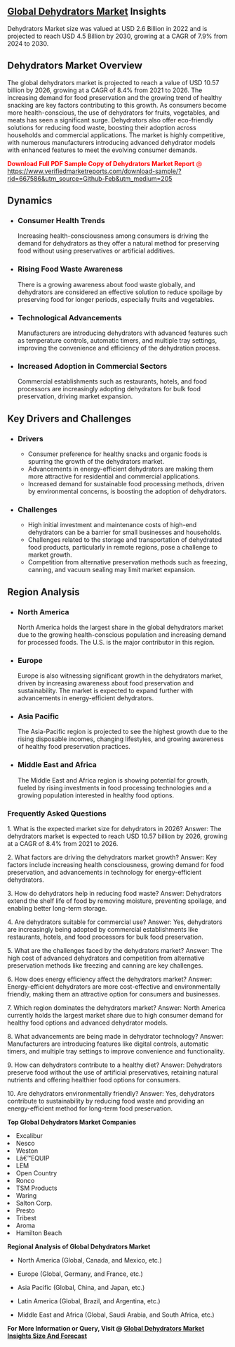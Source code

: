 <h2><a href="https://www.verifiedmarketreports.com/download-sample/?rid=667586&amp;utm_source=Github&amp;utm_medium=205" target="_blank">Global Dehydrators Market</a> Insights</h2><p>Dehydrators Market size was valued at USD 2.6 Billion in 2022 and is projected to reach USD 4.5 Billion by 2030, growing at a CAGR of 7.9% from 2024 to 2030.</p><p> <h2>Dehydrators Market Overview</h2> <p>The global dehydrators market is projected to reach a value of USD 10.57 billion by 2026, growing at a CAGR of 8.4% from 2021 to 2026. The increasing demand for food preservation and the growing trend of healthy snacking are key factors contributing to this growth. As consumers become more health-conscious, the use of dehydrators for fruits, vegetables, and meats has seen a significant surge. Dehydrators also offer eco-friendly solutions for reducing food waste, boosting their adoption across households and commercial applications. The market is highly competitive, with numerous manufacturers introducing advanced dehydrator models with enhanced features to meet the evolving consumer demands. <p><p><span class=""><span style="color: #ff0000;"><strong>Download Full PDF Sample Copy of Dehydrators Market Report</strong> @ </span><a href="https://www.verifiedmarketreports.com/download-sample/?rid=667586&amp;utm_source=Github-Feb&amp;utm_medium=205" target="_blank">https://www.verifiedmarketreports.com/download-sample/?rid=667586&amp;utm_source=Github-Feb&amp;utm_medium=205</a></span></p></p> <h2>Dynamics</h2> <ul> <li><h3>Consumer Health Trends</h3> Increasing health-consciousness among consumers is driving the demand for dehydrators as they offer a natural method for preserving food without using preservatives or artificial additives.</li> <li><h3>Rising Food Waste Awareness</h3> There is a growing awareness about food waste globally, and dehydrators are considered an effective solution to reduce spoilage by preserving food for longer periods, especially fruits and vegetables.</li> <li><h3>Technological Advancements</h3> Manufacturers are introducing dehydrators with advanced features such as temperature controls, automatic timers, and multiple tray settings, improving the convenience and efficiency of the dehydration process.</li> <li><h3>Increased Adoption in Commercial Sectors</h3> Commercial establishments such as restaurants, hotels, and food processors are increasingly adopting dehydrators for bulk food preservation, driving market expansion.</li> </ul> <h2>Key Drivers and Challenges</h2> <ul> <li><h3>Drivers</h3> <ul> <li>Consumer preference for healthy snacks and organic foods is spurring the growth of the dehydrators market.</li> <li>Advancements in energy-efficient dehydrators are making them more attractive for residential and commercial applications.</li> <li>Increased demand for sustainable food processing methods, driven by environmental concerns, is boosting the adoption of dehydrators.</li> </ul> </li> <li><h3>Challenges</h3> <ul> <li>High initial investment and maintenance costs of high-end dehydrators can be a barrier for small businesses and households.</li> <li>Challenges related to the storage and transportation of dehydrated food products, particularly in remote regions, pose a challenge to market growth.</li> <li>Competition from alternative preservation methods such as freezing, canning, and vacuum sealing may limit market expansion.</li> </ul> </li> </ul> <h2>Region Analysis</h2> <ul> <li><h3>North America</h3> North America holds the largest share in the global dehydrators market due to the growing health-conscious population and increasing demand for processed foods. The U.S. is the major contributor in this region.</li> <li><h3>Europe</h3> Europe is also witnessing significant growth in the dehydrators market, driven by increasing awareness about food preservation and sustainability. The market is expected to expand further with advancements in energy-efficient dehydrators.</li> <li><h3>Asia Pacific</h3> The Asia-Pacific region is projected to see the highest growth due to the rising disposable incomes, changing lifestyles, and growing awareness of healthy food preservation practices.</li> <li><h3>Middle East and Africa</h3> The Middle East and Africa region is showing potential for growth, fueled by rising investments in food processing technologies and a growing population interested in healthy food options.</li> </ul> <h3>Frequently Asked Questions</h3> <p>1. What is the expected market size for dehydrators in 2026? Answer: The dehydrators market is expected to reach USD 10.57 billion by 2026, growing at a CAGR of 8.4% from 2021 to 2026.</p> <p>2. What factors are driving the dehydrators market growth? Answer: Key factors include increasing health consciousness, growing demand for food preservation, and advancements in technology for energy-efficient dehydrators.</p> <p>3. How do dehydrators help in reducing food waste? Answer: Dehydrators extend the shelf life of food by removing moisture, preventing spoilage, and enabling better long-term storage.</p> <p>4. Are dehydrators suitable for commercial use? Answer: Yes, dehydrators are increasingly being adopted by commercial establishments like restaurants, hotels, and food processors for bulk food preservation.</p> <p>5. What are the challenges faced by the dehydrators market? Answer: The high cost of advanced dehydrators and competition from alternative preservation methods like freezing and canning are key challenges.</p> <p>6. How does energy efficiency affect the dehydrators market? Answer: Energy-efficient dehydrators are more cost-effective and environmentally friendly, making them an attractive option for consumers and businesses.</p> <p>7. Which region dominates the dehydrators market? Answer: North America currently holds the largest market share due to high consumer demand for healthy food options and advanced dehydrator models.</p> <p>8. What advancements are being made in dehydrator technology? Answer: Manufacturers are introducing features like digital controls, automatic timers, and multiple tray settings to improve convenience and functionality.</p> <p>9. How can dehydrators contribute to a healthy diet? Answer: Dehydrators preserve food without the use of artificial preservatives, retaining natural nutrients and offering healthier food options for consumers.</p> <p>10. Are dehydrators environmentally friendly? Answer: Yes, dehydrators contribute to sustainability by reducing food waste and providing an energy-efficient method for long-term food preservation.</p> </p><p><strong>Top Global Dehydrators Market Companies</strong></p><div data-test-id=""><p><li>Excalibur</li><li> Nesco</li><li> Weston</li><li> Lâ€™EQUIP</li><li> LEM</li><li> Open Country</li><li> Ronco</li><li> TSM Products</li><li> Waring</li><li> Salton Corp.</li><li> Presto</li><li> Tribest</li><li> Aroma</li><li> Hamilton Beach</li></p><div><strong>Regional Analysis of&nbsp;Global Dehydrators Market</strong></div><ul><li dir="ltr"><p dir="ltr">North America&nbsp;(Global, Canada, and Mexico, etc.)</p></li><li dir="ltr"><p dir="ltr">Europe (Global, Germany, and France, etc.)</p></li><li dir="ltr"><p dir="ltr">Asia Pacific&nbsp;(Global, China, and Japan, etc.)</p></li><li dir="ltr"><p dir="ltr">Latin America&nbsp;(Global, Brazil, and Argentina, etc.)</p></li><li dir="ltr">Middle East and Africa&nbsp;(Global, Saudi Arabia, and South Africa, etc.)</li></ul><p><strong>For More Information or Query, Visit @&nbsp;</strong><strong><a href="https://www.verifiedmarketreports.com/product/dehydrators-market/?utm_source=Github&amp;utm_medium=205" target="_blank">Global Dehydrators Market Insights Size And Forecast</a></strong></p></div>
